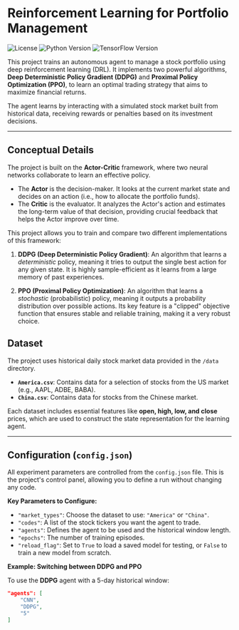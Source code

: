 # Reinforcement Learning for Portfolio Management

![License](https://img.shields.io/badge/license-MIT-blue.svg)
![Python Version](https://img.shields.io/badge/python-3.8%2B-brightgreen.svg)
![TensorFlow Version](https://img.shields.io/badge/tensorflow-2.15-orange.svg)

This project trains an autonomous agent to manage a stock portfolio using deep reinforcement learning (DRL). It implements two powerful algorithms, **Deep Deterministic Policy Gradient (DDPG)** and **Proximal Policy Optimization (PPO)**, to learn an optimal trading strategy that aims to maximize financial returns.

The agent learns by interacting with a simulated stock market built from historical data, receiving rewards or penalties based on its investment decisions.

---

## Conceptual Details

The project is built on the **Actor-Critic** framework, where two neural networks collaborate to learn an effective policy.

-   The **Actor** is the decision-maker. It looks at the current market state and decides on an action (i.e., how to allocate the portfolio funds).
-   The **Critic** is the evaluator. It analyzes the Actor's action and estimates the long-term value of that decision, providing crucial feedback that helps the Actor improve over time.

This project allows you to train and compare two different implementations of this framework:

1.  **DDPG (Deep Deterministic Policy Gradient)**: An algorithm that learns a *deterministic* policy, meaning it tries to output the single best action for any given state. It is highly sample-efficient as it learns from a large memory of past experiences.

2.  **PPO (Proximal Policy Optimization)**: An algorithm that learns a *stochastic* (probabilistic) policy, meaning it outputs a probability distribution over possible actions. Its key feature is a "clipped" objective function that ensures stable and reliable training, making it a very robust choice.

## Dataset

The project uses historical daily stock market data provided in the `/data` directory.

-   **`America.csv`**: Contains data for a selection of stocks from the US market (e.g., AAPL, ADBE, BABA).
-   **`China.csv`**: Contains data for stocks from the Chinese market.

Each dataset includes essential features like **open, high, low, and close** prices, which are used to construct the state representation for the learning agent.

---

## Configuration (`config.json`)

All experiment parameters are controlled from the `config.json` file. This is the project's control panel, allowing you to define a run without changing any code.

**Key Parameters to Configure:**

-   `"market_types"`: Choose the dataset to use: `"America"` or `"China"`.
-   `"codes"`: A list of the stock tickers you want the agent to trade.
-   `"agents"`: Defines the agent to be used and the historical window length.
-   `"epochs"`: The number of training episodes.
-   `"reload_flag"`: Set to `True` to load a saved model for testing, or `False` to train a new model from scratch.

**Example: Switching between DDPG and PPO**

To use the **DDPG** agent with a 5-day historical window:
```json
"agents": [
    "CNN",
    "DDPG",
    "5"
]